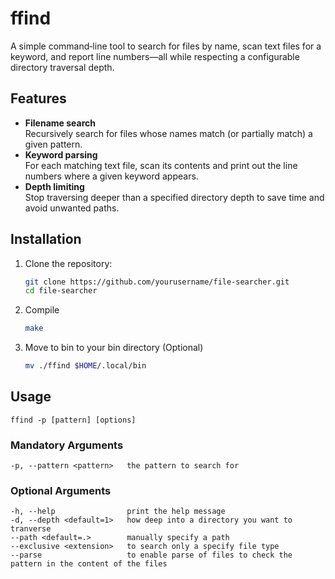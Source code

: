 # ffind

A simple command‑line tool to search for files by name, scan text files for a keyword, and report line numbers—all while respecting a configurable directory traversal depth.

## Features

- **Filename search**  
  Recursively search for files whose names match (or partially match) a given pattern.
- **Keyword parsing**  
  For each matching text file, scan its contents and print out the line numbers where a given keyword appears.
- **Depth limiting**  
  Stop traversing deeper than a specified directory depth to save time and avoid unwanted paths.

## Installation

1. Clone the repository:
   ```bash
   git clone https://github.com/yourusername/file-searcher.git
   cd file-searcher

2. Compile
    ```bash
    make

3. Move to bin to your bin directory (Optional)
    ```bash
    mv ./ffind $HOME/.local/bin

## Usage

    ffind -p [pattern] [options]

### Mandatory Arguments  
    -p, --pattern <pattern>   the pattern to search for

### Optional Arguments
    -h, --help                print the help message
    -d, --depth <default=1>   how deep into a directory you want to tranverse
    --path <default=.>        manually specify a path
    --exclusive <extension>   to search only a specify file type
    --parse                   to enable parse of files to check the pattern in the content of the files


